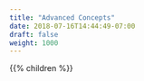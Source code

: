 ```yaml
---
title: "Advanced Concepts"
date: 2018-07-16T14:44:49-07:00
draft: false
weight: 1000
---
```


{{% children %}}
